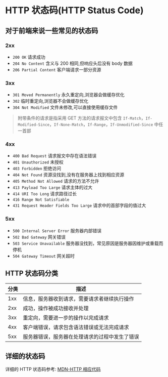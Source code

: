 # HTTP 状态码(HTTP Status Code)

## 对于前端来说一些常见的状态码

### 2xx

- `200 OK` 请求成功
- `204 No Content` 含义与 200 相同,但响应头后没有 body 数据
- `206 Partial Content` 客户端请求一部分资源

### 3xx

- `301 Moved Permanently` 永久重定向,浏览器会做缓存优化
- `302` 临时重定向,浏览器不会做缓存优化
- `304 Not Modified` 文件未修改,可以直接使用缓存文件

> 附带条件的请求是指采用 GET 方法的请求报文中包含 `If-Match`，`If-Modified-Since`，`If-None-Match`，`If-Range`，`If-Unmodified-Since` 中任一首部

### 4xx

- `400 Bad Request` 请求报文中存在语法错误
- `401 Unauthorized` 未授权
- `403 Forbidden` 拒绝访问
- `404 Not Found` 资源没找到,没有在服务器上找到相应资源
- `405 Method Not Allowed` 请求的方法不允许
- `413 Payload Too Large` 请求主体的过大
- `414 URI Too Long` 请求路径过长
- `416 Range Not Satisfiable`
- `431 Request Header Fields Too Large` 请求中的首部字段的值过大

### 5xx

- `500 Internal Server Error` 服务器内部错误
- `502 Bad Gateway` 网关错误
- `503 Service Unavailable` 服务器没找到，常见原因是服务器因维护或重载而停机
- `504 Gateway Timeout` 网关超时

## HTTP 状态码分类

| 分类 | 描述                                           |
| :--- | ---------------------------------------------- |
| 1xx  | 信息，服务器收到请求，需要请求者继续执行操作   |
| 2xx  | 成功，操作被成功接收并处理                     |
| 3xx  | 重定向，需要进一步的操作以完成请求             |
| 4xx  | 客户端错误，请求包含语法错误或无法完成请求     |
| 5xx  | 服务器错误，服务器在处理请求的过程中发生了错误 |

## 详细的状态码

详细的 HTTP 状态码参考: [MDN-HTTP 相应代码](https://developer.mozilla.org/zh-CN/docs/Web/HTTP/Status)
